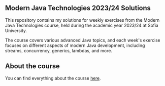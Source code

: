 ## Modern Java Technologies 2023/24 Solutions

This repository contains my solutions for weekly exercises from the Modern Java Technologies course, held during the academic year 2023/24 at Sofia University.

The course covers various advanced Java topics, and each week's exercise focuses on different aspects of modern Java development, including streams, concurrency, generics, lambdas, and more.

## About the course

You can find everything about the course [here](https://github.com/fmi/java-course/tree/master). 
